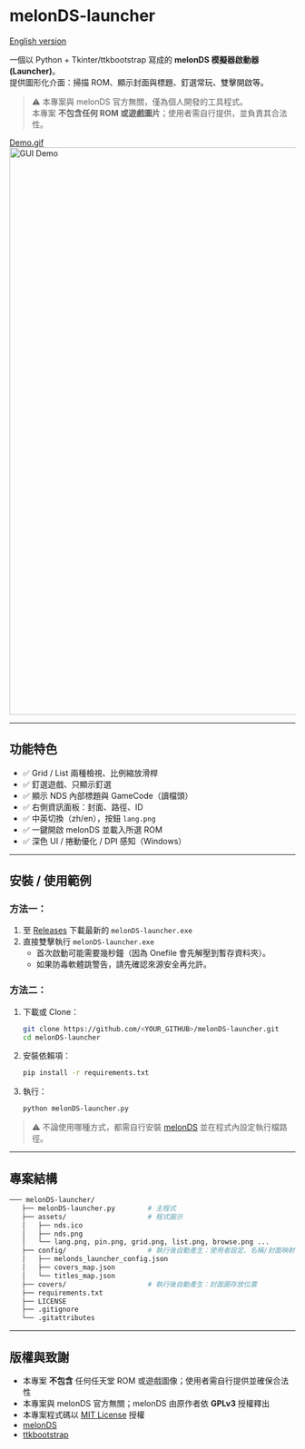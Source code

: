 # melonDS-launcher

[English version](./README.md)

一個以 Python + Tkinter/ttkbootstrap 寫成的 **melonDS 模擬器啟動器 (Launcher)**。  
提供圖形化介面：掃描 ROM、顯示封面與標題、釘選常玩、雙擊開啟等。

> ⚠️ 本專案與 melonDS 官方無關，僅為個人開發的工具程式。  
> 本專案 **不包含任何 ROM 或遊戲圖片**；使用者需自行提供，並負責其合法性。

[Demo.gif](./images/demo.gif)
<a href="images/demo.gif">
    <img src="images/demo.gif" width="1000" alt="GUI Demo">
</a>  

---

## 功能特色
- ✅ Grid / List 兩種檢視、比例縮放滑桿
- ✅ 釘選遊戲、只顯示釘選
- ✅ 顯示 NDS 內部標題與 GameCode（讀檔頭）
- ✅ 右側資訊面板：封面、路徑、ID
- ✅ 中英切換（zh/en），按鈕 `lang.png`
- ✅ 一鍵開啟 melonDS 並載入所選 ROM
- ✅ 深色 UI / 捲動優化 / DPI 感知（Windows）

---

## 安裝 / 使用範例

### 方法一：
1. 至 [Releases]() 下載最新的 `melonDS-launcher.exe`  
2. 直接雙擊執行 `melonDS-launcher.exe`
   - 首次啟動可能需要幾秒鐘（因為 Onefile 會先解壓到暫存資料夾）。
   - 如果防毒軟體跳警告，請先確認來源安全再允許。

### 方法二：
1. 下載或 Clone：
   ```bash
   git clone https://github.com/<YOUR_GITHUB>/melonDS-launcher.git
   cd melonDS-launcher
   ```

2. 安裝依賴項：
   ```bash
   pip install -r requirements.txt
   ```

3. 執行：
   ```bash
   python melonDS-launcher.py
   ```

> ⚠️ 不論使用哪種方式，都需自行安裝 [melonDS](https://melonds.kuribo64.net/) 並在程式內設定執行檔路徑。

---

## 專案結構
```bash
─── melonDS-launcher/
   ├── melonDS-launcher.py        # 主程式
   ├── assets/                    # 程式圖示
   │   ├── nds.ico
   │   ├── nds.png
   │   └── lang.png, pin.png, grid.png, list.png, browse.png ...
   ├── config/                    # 執行後自動產生：使用者設定、名稱/封面映射
   │   ├── melonds_launcher_config.json
   │   ├── covers_map.json
   │   └── titles_map.json
   ├── covers/                    # 執行後自動產生：封面圖存放位置
   ├── requirements.txt
   ├── LICENSE
   ├── .gitignore
   └── .gitattributes
```

---

## 版權與致謝
- 本專案 **不包含** 任何任天堂 ROM 或遊戲圖像；使用者需自行提供並確保合法性
- 本專案與 melonDS 官方無關；melonDS 由原作者依 **GPLv3** 授權釋出
- 本專案程式碼以 [MIT License](./LICENSE) 授權
- [melonDS](https://github.com/melonDS-emu/melonDS)
- [ttkbootstrap](https://ttkbootstrap.readthedocs.io/en/latest/)
